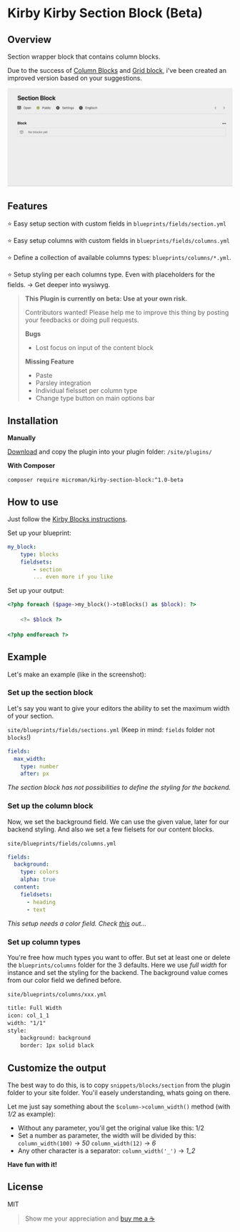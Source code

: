 # Kirby Kirby Section Block (Beta)

## Overview

Section wrapper block that contains column blocks.

Due to the success of [Column Blocks](https://github.com/youngcut/kirby-column-blocks) and [Grid block](https://github.com/youngcut/kirby-grid-block), i've been created an improved version based on your suggestions.

![Screenshot](./.github/screenshot.png)

## Features

⭐️ Easy setup section with custom fields in `blueprints/fields/section.yml`

⭐️ Easy setup columns with custom fields in `blueprints/fields/columns.yml`

⭐️ Define a collection of available columns types: `blueprints/columns/*.yml`.

⭐️ Setup styling per each columns type. Even with placeholders for the fields. -> Get deeper into wysiwyg.


> 
> **This Plugin is currently on beta: Use at your own risk.**
> 
> Contributors wanted! Please help me to improve this thing by posting your feedbacks or doing pull requests.
>
> **Bugs**
> - Lost focus on input of the content block
>
> **Missing Feature**
> - Paste
> - Parsley integration
> - Individual fielsset per column type
> - Change type button on main options bar
> 


## Installation

**Manually**

[Download](https://github.com/youngcut/kirby-section-block) and copy the plugin into your plugin folder: `/site/plugins/`

**With Composer**

`composer require microman/kirby-section-block:^1.0-beta`

## How to use

Just follow the [Kirby Blocks instructions](https://getkirby.com/docs/reference/panel/fields/blocks).

Set up your blueprint:

``` yaml
my_block:
    type: blocks
    fieldsets:
        - section
        ... even more if you like
```

Set up your output:

``` php
<?php foreach ($page->my_block()->toBlocks() as $block): ?>
   
    <?= $block ?>

<?php endforeach ?>
```

## Example

Let's make an example (like in the screenshot):

### Set up the section block

Let's say you want to give your editors the ability to set the maximum width of your section.

`site/blueprints/fields/sections.yml` (Keep in mind: `fields` folder not `blocks`!)
``` yml
fields:
  max_width:
    type: number
    after: px
```
*The section block has not possibilities to define the styling for the backend.*

### Set up the column block

Now, we set the background field. We can use the given value, later for our backend styling. And also we set a few fielsets for our content blocks.

`site/blueprints/fields/columns.yml`
```yml
fields:
  background:
    type: colors
    alpha: true
  content:
    fieldsets:
      - heading
      - text
```
*This setup needs a color field. Check [this](https://getkirby.com/plugins/hananils/colors) out...*

### Set up column types

You're free how much types you want to offer. But set at least one or delete the `blueprints/columns` folder for the 3 defaults.
Here we use *full width* for instance and set the styling for the backend. The background value comes from our color field we defined before.

`site/blueprints/columns/xxx.yml`
```xml
title: Full Width
icon: col_1_1
width: "1/1"
style:
    background: background
    border: 1px solid black
```

## Customize the output

The best way to do this, is to copy `snippets/blocks/section` from the plugin folder to your site folder.
You'il easely understanding, whats going on there.

Let me just say something about the `$column->column_width()` method (with *1/2* as example):

- Without any parameter, you'il get the original value like this: 1/2
- Set a number as parameter, the width will be divided by this: `column_width(100)` -> *50*  `column_width(12)` -> *6*
- Any other character is a separator: `column_width('_')` -> *1_2*

**Have fun with it!**

## License

MIT

> Show me your appreciation and [buy me a ☕️](https://www.paypal.com/donate/?hosted_button_id=5W5RBKYXBDABN)
